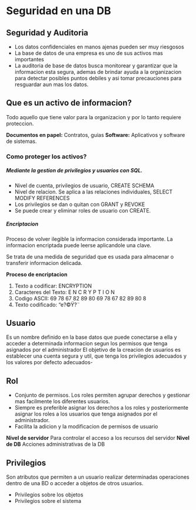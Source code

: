 # Seguridad en una DB
## Seguridad y Auditoria
- Los datos confidenciales en manos ajenas pueden ser muy riesgosos
- La base de datos de una empresa es uno de sus activos mas importantes
- La auditoria de base de datos busca monitorear y garantizar que la informacion esta segura, ademas de brindar ayuda a la organizacion para detectar posibles puntos debiles y asi tomar precauciones para resguardar aun mas los datos.

## Que es un activo de informacion?
Todo aquello que tiene valor para la organizacion y por lo tanto requiere proteccion.

**Documentos en papel:** Contratos, guias
**Software:** Aplicativos y software de sistemas.

### Como proteger los activos?
##### Mediante la gestion de privilegios y usuarios con SQL.
- Nivel de cuenta, privilegios de usuario, CREATE SCHEMA
- Nivel de relacion. Se aplica a las relaciones individuales, SELECT MODIFY REFERENCES
- Los privilegios se dan o quitan con GRANT y REVOKE
- Se puede crear y eliminar roles de usuario con CREATE.


##### Encriptacion
Proceso de volver ilegible la informacion considerada importante. La informacion encriptada puede leerse aplicandole una clave.

Se trata de una medida de seguridad que es usada para almacenar o transferir informacion delicada.

**Proceso de encriptacion**
1. Texto a codificar: ENCRYPTION
2. Caracteres del Texto:  E N C R Y P T I O N
3. Codigo ASCII:                69 78 67 82 89 80 69 78 67 82 89 80 8
4. Texto codificado:          “e?©Ÿ?¨


## Usuario
Es un nombre definido en la base datos que puede conectarse a ella y acceder a determinada informacion segun los permisos que tenga asignados por el administrador
El objetivo de la creacion de usuarios es establecer una cuenta segura y util, que tenga los privilegios adecuados y los valores por defecto adecuados-

## Rol
- Conjunto de permisos. Los roles permiten agrupar derechos y gestionar mas facilmente los diferentes usuarios.
- Siempre es preferible asignar los derechos a los roles y posteriormente asignar los roles a los usuarios que tenga asignados por el administrador.
- Facilita la adicion y la modificacion de permisos de usuario

**Nivel de servidor**
Para controlar el acceso a los recursos del servidor
**Nivel de DB**
Acciones administrativas de la DB



## Privilegios
Son atributos que permiten a un usuario realizar determinadas operaciones dentro de una BD o acceder a objetos de otros usuarios.
- Privilegios sobre los objetos
- Privilegios sobre el sistema

